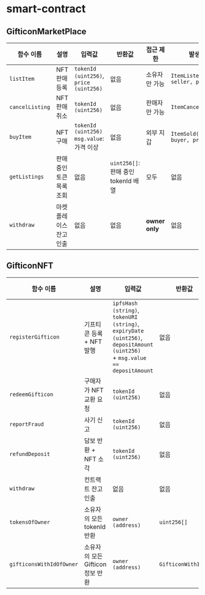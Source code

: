 # smart-contract
## GifticonMarketPlace
| 함수 이름           | 설명             | 입력값                                       | 반환값                           | 접근 제한          | 발생 이벤트                               |
| --------------- | -------------- | ----------------------------------------- | ----------------------------- | -------------- | ------------------------------------ |
| `listItem`      | NFT 판매 등록      | `tokenId (uint256)`, `price (uint256)`    | 없음                            | 소유자만 가능        | `ItemListed(tokenId, seller, price)` |
| `cancelListing` | NFT 판매 취소      | `tokenId (uint256)`                       | 없음                            | 판매자만 가능        | `ItemCanceled(tokenId)`              |
| `buyItem`       | NFT 구매         | `tokenId (uint256)`<br>`msg.value`: 가격 이상 | 없음                            | 외부 지갑          | `ItemSold(tokenId, buyer, price)`    |
| `getListings`   | 판매 중인 토큰 목록 조회 | 없음                                        | `uint256[]`: 판매 중인 tokenId 배열 | 모두             | 없음                                   |
| `withdraw`      | 마켓플레이스 잔고 인출   | 없음                                        | 없음                            | **owner only** | 없음                                   |


## GifticonNFT
| 함수 이름                    | 설명                     | 입력값                                                                                                                           | 반환값                | 접근 제한            | 발생 이벤트                            |
| ------------------------ | ---------------------- | ----------------------------------------------------------------------------------------------------------------------------- | ------------------ | ---------------- | --------------------------------- |
| `registerGifticon`       | 기프티콘 등록 + NFT 발행       | `ipfsHash (string)`, `tokenURI (string)`, `expiryDate (uint256)`, `depositAmount (uint256)`<br>+ `msg.value == depositAmount` | 없음                 | 모든 사용자           | `GifticonRegistered`              |
| `redeemGifticon`         | 구매자가 NFT 교환 요청         | `tokenId (uint256)`                                                                                                           | 없음                 | NFT 소유자          | `GifticonRedeemed`                |
| `reportFraud`            | 사기 신고                  | `tokenId (uint256)`                                                                                                           | 없음                 | 누구나              | `FraudReported`, `PenaltyApplied` |
| `refundDeposit`          | 담보 반환 + NFT 소각         | `tokenId (uint256)`                                                                                                           | 없음                 | 원래 소유자, 보유 중인 자만 | 없음                                |
| `withdraw`               | 컨트랙트 잔고 인출             | 없음                                                                                                                            | 없음                 | **owner only**   | 없음                                |
| `tokensOfOwner`          | 소유자의 모든 tokenId 반환     | `owner (address)`                                                                                                             | `uint256[]`        | 모두               | 없음                                |
| `gifticonsWithIdOfOwner` | 소유자의 모든 Gifticon 정보 반환 | `owner (address)`                                                                                                             | `GifticonWithId[]` | 모두               | 없음                                |
